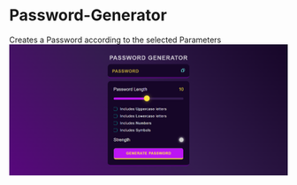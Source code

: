 # Password-Generator
 Creates a Password according to the selected Parameters
 <a href="https://password-generatoor.vercel.app/"></a>
<img src="image.png">
